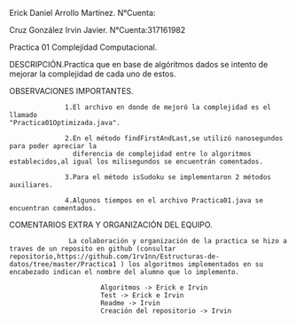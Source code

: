 Erick Daniel Arrollo Martínez.
N°Cuenta:

Cruz González Irvin Javier.
N°Cuenta:317161982

Practica 01
Complejidad Computacional.

   DESCRIPCIÓN.Practica que en base de algóritmos dados se intento de mejorar la complejidad                     de cada uno de estos.


   OBSERVACIONES IMPORTANTES.
                     
                  1.El archivo en donde de mejoró la complejidad es el llamado                                        "Practica01Optimizada.java".  

                  2.En el método findFirstAndLast,se utilizó nanosegundos para poder apreciar la 
                    diferencia de complejidad entre lo algoritmos establecidos,al igual los milisegundos se encuentrán comentados.  

                  3.Para el método isSudoku se implementaron 2 métodos auxiliares.

                  4.Algunos tiempos en el archivo Practica01.java se encuentran comentados.


  COMENTARIOS EXTRA Y ORGANIZACIÓN DEL EQUIPO. 

                   La colaboración y organización de la practica se hizo a traves de un reposito en github (consultar repositorio,https://github.com/1rv1nn/Estructuras-de-datos/tree/master/Practica1 ) los algoritmos implementados en su encabezado indican el nombre del alumno que lo implemento.

                           Algoritmos -> Erick e Irvin
                           Test -> Erick e Irvin
                           Readme -> Irvin
                           Creación del repositorio -> Irvin                                                                                       